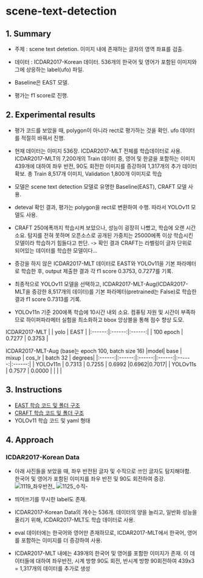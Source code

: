 # scene-text-detection


## 1. Summary

- 주제 : scene text detetion. 이미지 내에 존재하는 글자의 영역 좌표를 검출.
  
- 데이터 : ICDAR2017-Korean 데이터. 536개의 한국어 및 영어가 포함된 이미지와 그에 상응하는 label(ufo) 파일.
  
- Baseline은 EAST 모델.
  
- 평가는 f1 score로 진행.
  
## 2. Experimental results
  
- 평가 코드를 보았을 때, polygon이 아니라 rect로 평가하는 것을 확인. ufo 데이터를 적절히 바꿔서 진행.
  
- 현재 데이터는 이미지 536장. ICDAR2017-MLT 전체를 학습데이터로 사용. ICDAR2017-MLT의 7,200개의 Train 데이터 중, 영어 및 한글을 포함하는 이미지 439개에 대하여 좌우 반전, 90도 회전한 이미지를 증강하여 1,317개의 추가 데이터 확보. 총 Train 8,517개 이미지, Validation 1,800개 이미지로 학습
  
- 모델은 scene text detection 모델로 유명한 Baseline(EAST), CRAFT 모델 사용.

- deteval 확인 결과, 평가는 polygon을 rect로 변환하여 수행. 따라서 YOLOv11 모델도 사용.
  
- CRAFT 250에폭까지 학습시켜 보았으나, 성능이 굉장히 나빴고, 학습에 오랜 시간 소요. 탐지를 전혀 못하며 오픈소스로 공개된 가중치는 25000에폭 이상 학습시킨 모델이라 학습하기 힘들다고 판단. -> 확인 결과 CRAFT는 라벨링이 글자 단위로 되어있는 데이터를 학습한 모델이다...

- 증강을 하지 않은 ICDAR2017-MLT 데이터로 EAST와 YOLOv11을 기본 파라메터로 학습한 후, output 제출한 결과 각 f1 score 0.3753, 0.7277를 기록.

- 최종적으로 YOLOv11 모델을 선택하고, ICDAR2017-MLT-Aug(ICDAR2017-MLT을 증강한 8,517개의 데이터)를 기본 파라메터(pretrained는 False)로 학습한 결과 f1 score 0.7313를 기록.
  
- YOLOv11n 기준 200에폭 학습에 10시간 내외 소요. 컴퓨팅 자원 및 시간이 부족하므로 하이퍼파라메터 실험을 최소화하고 bbox 앙상블을 통해 점수 향상 도모.


ICDAR2017-MLT
|    | yolo | EAST  |
|:------:|:------:|:------:|
| 100 epoch | 0.7277 | 0.3753 |

ICDAR2017-MLT-Aug (base는 epoch 100, batch size 16)
|model| base | mixup  | cos_lr | batch 32 | degrees| 
|:------:|:------:|:------:|:------:|:------:|:------:|
| YOLOv11n | 0.7313 | 0.7255 | 0.6992 |0.6962|0.7017|
| YOLOv11s | 0.7577 | 0.0000 |      |      |      |

## 3. Instructions
- [EAST 학습 코드 및 폴더 구조](https://github.com/qhfmshal/scene-text-detection/tree/main/EAST)
- [CRAFT 학습 코드 및 폴더 구조](https://github.com/qhfmshal/scene-text-detection/tree/main/CRAFT)
- YOLOv11 학습 코드 및 yaml 형태
## 4. Approach
### ICDAR2017-Korean Data
- 아래 사진들을 보았을 때, 좌우 반전된 글자 및 수직으로 쓰인 글자도 탐지해야함. 한국어 및 영어가 포함된 이미지를 좌우 반전 및 90도 회전하여 증강.
  ![1119_좌우반전_](https://github.com/user-attachments/assets/7a8c7e42-73e8-4259-a299-df5204013f36)
  ![1125_수직-](https://github.com/user-attachments/assets/03af9419-307d-48f6-8cb5-9e6c3bb6dace)
  
- 띄어쓰기를 무시한 label도 존재.
  
- ICDAR2017-Korean Data의 개수는 536개. 데이터의 양을 늘리고, 일반화 성능을 올리기 위해, ICDAR2017-MLT도 학습 데이터로 사용.
  
- eval 데이터에는 한국어와 영어만 존재하므로, ICDAR2017-MLT에서 한국어, 영어를 포함하는 이미지를 더 증강하여 사용.
  
- ICDAR2017-MLT 내에는 439개의 한국어 및 영어를 포함한 이미지가 존재. 이 데이터들에 대하여 좌우반전, 시계 방향 90도 회전, 반시계 방향 90회전하여 439x3 = 1,317개의 데이터를 추가로 생성
